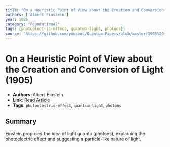 ```yaml
---
title: "On a Heuristic Point of View about the Creation and Conversion of Light"
authors: ['Albert Einstein']
year: 1905
category: "Foundational"
tags: [photoelectric-effect, quantum-light, photons]
source: "https://github.com/yousbot/Quantum-Papers/blob/master/1905%20-%20A.%20Einstein%2C%20On%20a%20Heuristic%20Point%20of%20View%20about%20the%20Creation%20and%20Conversion%20of%20Light.pdf"
---
```


# On a Heuristic Point of View about the Creation and Conversion of Light (1905)

- **Authors**: Albert Einstein  
- **Link**: [Read Article](https://github.com/yousbot/Quantum-Papers/blob/master/1905%20-%20A.%20Einstein%2C%20On%20a%20Heuristic%20Point%20of%20View%20about%20the%20Creation%20and%20Conversion%20of%20Light.pdf)  
- **Tags**: `photoelectric-effect`, `quantum-light`, `photons`

## Summary

Einstein proposes the idea of light quanta (photons), explaining the photoelectric effect and suggesting a particle-like nature of light.
